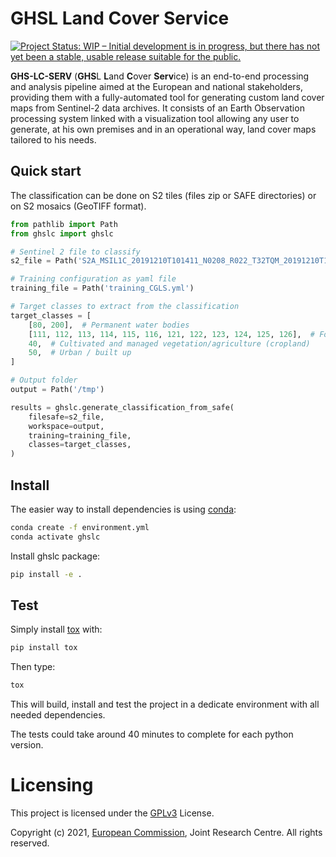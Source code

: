 # GHSL Land Cover Service
[![Project Status: WIP – Initial development is in progress, but there has not yet been a stable, usable release suitable for the public.](https://www.repostatus.org/badges/latest/wip.svg)](https://www.repostatus.org/#wip)

**GHS-LC-SERV** (**GHS**L **L**and **C**over **Serv**ice) is an end-to-end processing and analysis pipeline aimed at the European and national stakeholders, providing them with a fully-automated tool for generating custom land cover maps from Sentinel-2 data archives. It consists of an Earth Observation processing system linked with a visualization tool allowing any user to generate, at his own premises and in an operational way, land cover maps tailored to his needs.

## Quick start

The classification can be done on S2 tiles (files zip or SAFE directories) or on S2 mosaics (GeoTIFF format).

```python
from pathlib import Path
from ghslc import ghslc

# Sentinel 2 file to classify
s2_file = Path('S2A_MSIL1C_20191210T101411_N0208_R022_T32TQM_20191210T104357.zip')

# Training configuration as yaml file
training_file = Path('training_CGLS.yml')

# Target classes to extract from the classification
target_classes = [
    [80, 200],  # Permanent water bodies
    [111, 112, 113, 114, 115, 116, 121, 122, 123, 124, 125, 126],  # Forests
    40,  # Cultivated and managed vegetation/agriculture (cropland)
    50,  # Urban / built up
]

# Output folder
output = Path('/tmp')

results = ghslc.generate_classification_from_safe(
    filesafe=s2_file,
    workspace=output,
    training=training_file,
    classes=target_classes,
)
```


## Install
The easier way to install dependencies is using [conda](https://docs.conda.io/en/latest/miniconda.html):

```bash
conda create -f environment.yml
conda activate ghslc
```

Install ghslc package:
```bash
pip install -e .
```


## Test

Simply install [tox](https://tox.wiki/en/latest/#what-is-tox) with:
```bash
pip install tox
```

Then type:
```bash
tox
```

This will build, install and test the project in a dedicate environment with all needed dependencies.

The tests could take around 40 minutes to complete for each python version.

# Licensing
This project is licensed under the [GPLv3](http://www.gnu.org/licenses/gpl-3.0.html) License.

Copyright (c) 2021, [European Commission](https://ec.europa.eu/), Joint Research Centre. All rights reserved.
